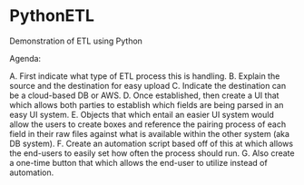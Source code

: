 # PythonETL
Demonstration of ETL using Python

Agenda: 

A. First indicate what type of ETL process this is handling.
B. Explain the source and the destination for easy upload
C. Indicate the destination can be a cloud-based DB or AWS. 
D. Once established, then create a UI that which allows both parties to establish which fields are being parsed in an easy UI system. 
E. Objects that which entail an easier UI system would allow the users to create boxes and reference the pairing process of each field in their raw files against what is available within the other system (aka DB system).
F. Create an automation script based off of this at which allows the end-users to easily set how often the process should run. 
G. Also create a one-time button that which allows the end-user to utilize instead of automation. 

